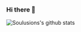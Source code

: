 ### Hi there 👋

![Soulusions's github stats](https://github-readme-stats.vercel.app/api/?username=Soulusions&show_icons=true&title_color=fff&icon_color=79ff97&text_color=9f9f9f&bg_color=151515)

<!--
**Soulusions/soulusions** is a ✨ _special_ ✨ repository because its `README.md` (this file) appears on your GitHub profile.

Here are some ideas to get you started:

- 🔭 I’m currently working on ...
- 🌱 I’m currently learning ...
- 👯 I’m looking to collaborate on ...
- 🤔 I’m looking for help with ...
- 💬 Ask me about ...
- 📫 How to reach me: ...
- 😄 Pronouns: ...
- ⚡ Fun fact: ...
-->
